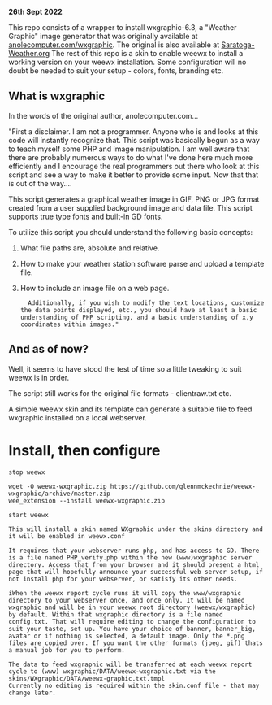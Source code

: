 
**26th Sept 2022**

This repo consists of a wrapper to install wxgraphic-6.3, a "Weather Graphic" image generator that was originally available at [anolecomputer.com/wxgraphic](https://web.archive.org/web/20130105094954/http://scripts.anolecomputer.com/wxgraphic/). The original is also available at [Saratoga-Weather.org](https://saratoga-weather.org/wxtemplates/plugins.php)
The rest of this repo is a skin to enable weewx to install a working version on your weewx installation. Some configuration will no doubt be needed to suit your setup - colors, fonts, branding etc.


## What is wxgraphic

In the words of the original author, anolecomputer.com...


"First a disclaimer. I am not a programmer. Anyone who is and looks at this code will instantly recognize that. This script was basically begun as a way to teach myself some PHP and image manipulation. I am well aware that there are probably numerous ways to do what I've done here much more efficiently and I encourage the real programmers out there who look at this script and see a way to make it better to provide some input. Now that that is out of the way....

This script generates a graphical weather image in GIF, PNG or JPG format created from a user supplied background image and data file. This script supports true type fonts and built-in GD fonts.

To utilize this script you should understand the following basic concepts:

  1.  What file paths are, absolute and relative.
  2.  How to make your weather station software parse and upload a template file.
  3.  How to include an image file on a web page.

            Additionally, if you wish to modify the text locations, customize the data points displayed, etc., you should have at least a basic understanding of PHP scripting, and a basic understanding of x,y coordinates within images."

## And as of now?

Well, it seems to have stood the test of time so a little tweaking to suit weewx is in order.

The script still works for the original file formats - clientraw.txt etc.

A simple weewx skin and its template can generate a suitable file to feed wxgraphic installed on a local webserver.




# Install, then configure


    stop weewx

    wget -O weewx-wxgraphic.zip https://github.com/glennmckechnie/weewx-wxgraphic/archive/master.zip
    wee_extension --install weewx-wxgraphic.zip

    start weewx

    This will install a skin named WXgraphic under the skins directory and it will be enabled in weewx.conf

    It requires that your webserver runs php, and has access to GD. There is a file named PHP_verify.php within the new (www)wxgraphic server directory. Access that from your browser and it should present a html page that will hopefully announce your successful web server setup, if not install php for your webserver, or satisfy its other needs.

    iWhen the weewx report cycle runs it will copy the www/wxgraphic directory to your webserver once, and once only. It will be named wxgraphic and will be in your weewx root directory (weewx/wxgraphic) by default. Within that wxgraphic directory is a file named config.txt. That will require editing to change the configuration to suit your taste, set up. You have your choice of banner, banner_big, avatar or if nothing is selected, a default image. Only the *.png files are copied over. If you want the other formats (jpeg, gif) thats a manual job for you to perform.
    
    The data to feed wxgraphic will be transferred at each weewx report cycle to (www) wxgraphic/DATA/weewx-wxgraphic.txt via the skins/WXgraphic/DATA/weewx-graphic.txt.tmpl
    Currently no editing is required within the skin.conf file - that may change later.


